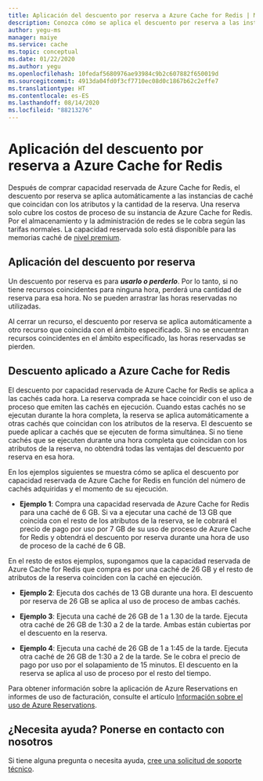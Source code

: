 ```yaml
---
title: Aplicación del descuento por reserva a Azure Cache for Redis | Microsoft Docs
description: Conozca cómo se aplica el descuento por reserva a las instancias de Azure Cache for Redis.
author: yegu-ms
manager: maiye
ms.service: cache
ms.topic: conceptual
ms.date: 01/22/2020
ms.author: yegu
ms.openlocfilehash: 10fedaf5680976ae93984c9b2c607882f650019d
ms.sourcegitcommit: 4913da04fd0f3cf7710ec08d0c1867b62c2effe7
ms.translationtype: HT
ms.contentlocale: es-ES
ms.lasthandoff: 08/14/2020
ms.locfileid: "88213276"
---
```

# <a name="how-the-reservation-discount-is-applied-to-azure-cache-for-redis"></a>Aplicación del descuento por reserva a Azure Cache for Redis

Después de comprar capacidad reservada de Azure Cache for Redis, el descuento por reserva se aplica automáticamente a las instancias de caché que coincidan con los atributos y la cantidad de la reserva. Una reserva solo cubre los costos de proceso de su instancia de Azure Cache for Redis. Por el almacenamiento y la administración de redes se le cobra según las tarifas normales. La capacidad reservada solo está disponible para las memorias caché de [nivel premium](/https://docs.microsoft.com/azure/azure-cache-for-redis/quickstart-create-redis).

## <a name="how-reservation-discount-is-applied"></a>Aplicación del descuento por reserva

Un descuento por reserva es para ***usarlo o perderlo***. Por lo tanto, si no tiene recursos coincidentes para ninguna hora, perderá una cantidad de reserva para esa hora. No se pueden arrastrar las horas reservadas no utilizadas.

Al cerrar un recurso, el descuento por reserva se aplica automáticamente a otro recurso que coincida con el ámbito especificado. Si no se encuentran recursos coincidentes en el ámbito especificado, las horas reservadas se pierden.

## <a name="discount-applied-to-azure-cache-for-redis"></a>Descuento aplicado a Azure Cache for Redis

El descuento por capacidad reservada de Azure Cache for Redis se aplica a las cachés cada hora. La reserva comprada se hace coincidir con el uso de proceso que emiten las cachés en ejecución. Cuando estas cachés no se ejecutan durante la hora completa, la reserva se aplica automáticamente a otras cachés que coincidan con los atributos de la reserva. El descuento se puede aplicar a cachés que se ejecuten de forma simultánea. Si no tiene cachés que se ejecuten durante una hora completa que coincidan con los atributos de la reserva, no obtendrá todas las ventajas del descuento por reserva en esa hora.

En los ejemplos siguientes se muestra cómo se aplica el descuento por capacidad reservada de Azure Cache for Redis en función del número de cachés adquiridas y el momento de su ejecución.

* **Ejemplo 1**: Compra una capacidad reservada de Azure Cache for Redis para una caché de 6 GB. Si va a ejecutar una caché de 13 GB que coincida con el resto de los atributos de la reserva, se le cobrará el precio de pago por uso por 7 GB de su uso de proceso de Azure Cache for Redis y obtendrá el descuento por reserva durante una hora de uso de proceso de la caché de 6 GB.

En el resto de estos ejemplos, supongamos que la capacidad reservada de Azure Cache for Redis que compra es por una caché de 26 GB y el resto de atributos de la reserva coinciden con la caché en ejecución.

* **Ejemplo 2**: Ejecuta dos cachés de 13 GB durante una hora. El descuento por reserva de 26 GB se aplica al uso de proceso de ambas cachés.

* **Ejemplo 3**: Ejecuta una caché de 26 GB de 1 a 1.30 de la tarde. Ejecuta otra caché de 26 GB de 1:30 a 2 de la tarde. Ambas están cubiertas por el descuento en la reserva.

* **Ejemplo 4**: Ejecuta una caché de 26 GB de 1 a 1:45 de la tarde. Ejecuta otra caché de 26 GB de 1:30 a 2 de la tarde. Se le cobra el precio de pago por uso por el solapamiento de 15 minutos. El descuento en la reserva se aplica al uso de proceso por el resto del tiempo.

Para obtener información sobre la aplicación de Azure Reservations en informes de uso de facturación, consulte el artículo [Información sobre el uso de Azure Reservations](/azure/billing/billing-understand-reserved-instance-usage-ea).

## <a name="need-help-contact-us"></a>¿Necesita ayuda? Ponerse en contacto con nosotros
Si tiene alguna pregunta o necesita ayuda, [cree una solicitud de soporte técnico](https://go.microsoft.com/fwlink/?linkid=2083458).
